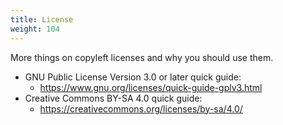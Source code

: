 ```yaml
---
title: License
weight: 104
---
```


More things on copyleft licenses and why you should use them.

+ GNU Public License Version 3.0 or later quick guide:
  + https://www.gnu.org/licenses/quick-guide-gplv3.html
+ Creative Commons BY-SA 4.0 quick guide:
  + https://creativecommons.org/licenses/by-sa/4.0/